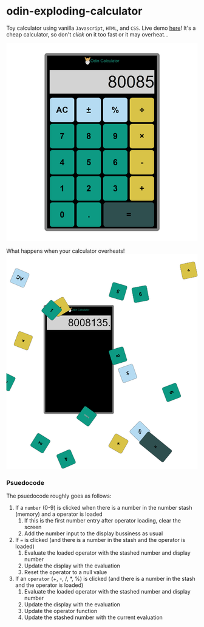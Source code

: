 # odin-exploding-calculator
Toy calculator using vanilla `Javascript`, `HTML`, and `CSS`. Live demo [here](https://kckuei.github.io/odin-calculator/)! It's a cheap calculator, so don't *click* on it too fast or it may overheat...

![Sample](./images/sample.png)

What happens when your calculator overheats!
![Sample Exploded](./images/sample-exploded.png)


### Psuedocode
The psuedocode roughly goes as follows:
1. If a `number` (0-9) is clicked when there is a number in the number stash (memory) and a operator is loaded
   1. If this is the first number entry after operator loading, clear the screen
   2. Add the number input to the display bussiness as usual
2. If `=` is clicked (and there is a number in the stash and the operator is loaded)
   1. Evaluate the loaded operator with the stashed number and display number
   2. Update the display with the evaluation
   3. Reset the operator to a null value
3. If an `operator` (+, -, /, *, %) is clicked (and there is a number in the stash and the operator is loaded)
   1. Evaluate the loaded operator with the stashed number and display number
   2. Update the display with the evaluation
   3. Update the operator function
   4. Update the stashed number with the current evaluation
